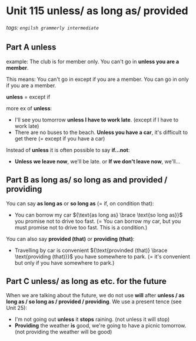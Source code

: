 # Unit 115 unless/ as long as/ provided
###### tags: `engilsh grammerly intermediate`

## Part A unless
example:
The club is for member only.
You can't go in **unless you are a member**.

This means:
You can't go in except if you are a member.
You can go in only if you are a member.

**unless** = except if

more ex of **unless**:
- I'll see you tomorrow **unless I have to work late**. (except if I have to work late)
- There are no buses to the beach. **Unless you have a car**, it's difficult to get there (= except if you have a car)

Instead of **unless** it is often possible to say **if...not**:
- **Unless we leave now**, we'll be late. or **If we don't leave now**, we'll...

## Part B **as long as/ so long as** and **provided / providing**
You can say **as long as** or **so long as** (= if, on condition that):
- You can borrow my car ${\text{as long as} \brace \text{so long as}}$ you promise not to drive too fast. (= You can borrow my car, but you must promise not to drive too fast. This is a condition.)

You can also say **provided (that)** or **providing (that)**:
- Travelling by car is convenient ${\text{provinded (that)} \brace \text{providing (that)}}$ you have somewhere to park. (= it's convenient but only if you have somewhere to park.)

## Part C **unless/ as long as** etc. for the future

When we are talking about the future, we do not use **will** after **unless / as long as / so long as / provided / providing**. We use a present tence (see Unit 25):
- I'm not going out **unless** it **stops** raining. (not unless it will stop)
- **Providing** the weather **is** good, we're going to have a picnic tomorrow. (not providing the weather will be good)